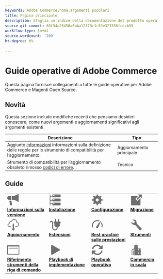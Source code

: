 ```yaml
---
keywords: Adobe Commerce;home;argomenti popolari
title: Pagina principale
description: Sfoglia un indice della documentazione del prodotto operativo Adobe Commerce.
source-git-commit: 60f54a25450a0bba12373c1c53e327358fcdcb35
workflow-type: tm+mt
source-wordcount: '209'
ht-degree: 0%

---
```



# Guide operative di Adobe Commerce

Questa pagina fornisce collegamenti a tutte le guide operative per Adobe Commerce e Magenti Open Source.

## Novità

Questa sezione include modifiche recenti che pensiamo desideri conoscere, come nuovi argomenti e aggiornamenti significativi agli argomenti esistenti.

| Descrizione | Tipo |
|------------------------------------------------------------------------------------------------------------------------------------|--------------|
| Aggiunto [informazioni](upgrade/upgrade-compatibility-tool/overview.md) informazioni sulla definizione delle regole per lo strumento di compatibilità per l’aggiornamento. | Aggiornamento principale |
| Strumento di compatibilità per l’aggiornamento obsoleto rimosso [codici di errore](upgrade/upgrade-compatibility-tool/error-messages.md). | Tecnico |

## Guide

<table>
<tr>
  <td valign="top">
    <a href="https://devdocs.magento.com/guides/v2.4/release-notes/bk-release-notes.html">
      <img alt="Informazioni sulla versione" src="assets/icons/promote.svg" width="40" height="40"/>
    </a>
    <div>
      <a href="https://devdocs.magento.com/guides/v2.4/release-notes/bk-release-notes.html"><strong>Informazioni sulla versione</strong></a>
    </div>
  </td>
  <td valign="top">
    <a href="https://devdocs.magento.com/guides/v2.4/install-gde/install-flow-diagram.html">
      <img alt="Installazione" src="assets/icons/servers.svg" width="40" height="40"/>
    </a>
    <div>
      <a href="https://devdocs.magento.com/guides/v2.4/install-gde/install-flow-diagram.html"><strong>Installazione</strong></a>
    </div>
  </td>
  <td valign="top">
    <a href="https://devdocs.magento.com/guides/v2.4/config-guide/bk-config-guide.html">
      <img alt="Configurazione" src="assets/icons/settings.svg" width="40" height="40"/>
    </a>
    <div>
      <a href="https://devdocs.magento.com/guides/v2.4/config-guide/bk-config-guide.html"><strong>Configurazione</strong></a>
    </div>
  </td>
  <td valign="top">
    <a href="https://devdocs.magento.com/guides/v2.4/migration/bk-migration-guide.html">
      <img alt="Migrazione" src="assets/icons/move-to.svg" width="40" height="40"/>
    </a>
    <div>
      <a href="https://devdocs.magento.com/guides/v2.4/migration/bk-migration-guide.html"><strong>Migrazione</strong></a>
    </div>
  </td>
</tr>
<tr>
  <td valign="top">
    <a href="upgrade/overview.md">
      <img alt="Aggiornamento" src="assets/icons/download-cloud.svg" width="40" height="40"/>
    </a>
    <div>
      <a href="upgrade/overview.md"><strong>Aggiornamento</strong></a>
    </div>
  </td>
  <td valign="top">
    <a href="https://devdocs.magento.com/extensions/">
       <img alt="Estensioni" src="assets/icons/extension.svg" width="40" height="40"/>
    </a>
    <div>
      <a href="https://devdocs.magento.com/extensions/"><strong>Estensioni</strong></a>
    </div>
  </td>
  <td valign="top">
    <a href="https://devdocs.magento.com/guides/v2.4/performance-best-practices/introduction.html">
       <img alt="Prestazioni" src="assets/icons/gauge.svg" width="40" height="40"/>
    </a>
    <div>
      <a href="https://devdocs.magento.com/guides/v2.4/performance-best-practices/introduction.html"><strong>Best practice sulle prestazioni</strong></a>
    </div>
  </td>
  <td valign="top">
    <a href="https://devdocs.magento.com/quality-patches/tool.html">
       <img alt="Strumenti" src="assets/icons/wrench.svg" width="40" height="40"/>
    </a>
    <div>
      <a href="https://devdocs.magento.com/quality-patches/tool.html"><strong>Strumenti</strong></a>
    </div>
  </td>
</tr>
<tr>
  <td valign="top">
    <a href="https://devdocs.magento.com/guides/v2.4/reference/cli/magento.html">
       <img alt="Riferimento per gli strumenti della riga di comando" src="assets/icons/page-rule.svg" width="40" height="40"/>
    </a>
    <div>
      <a href="https://devdocs.magento.com/guides/v2.4/reference/cli/magento.html"><strong>Riferimento strumenti della riga di comando</strong></a>
    </div>
  </td>
  <td valign="top">
    <a href="implementation-playbook/overview.md">
      <img alt="Implementazione" src="assets/icons/play.svg" width="40" height="40"/>
    </a>
    <div>
      <a href="implementation-playbook/overview.md"><strong>Playbook di implementazione</strong></a>
    </div>
  </td>
  <td valign="top">
    <a href="operational-playbook/overview.md">
       <img alt="Operazioni" src="assets/icons/refresh.svg" width="40" height="40"/>
    </a>
    <div>
      <a href="operational-playbook/overview.md"><strong>Playbook operativo</strong></a>
    </div>
  </td>
  <td valign="top">
    <a href="operational-playbook/overview.md">
       <img alt="Enterprise" src="assets/icons/enterprise.svg" width="40" height="40"/>
    </a>
    <div>
      <a href="operational-playbook/overview.md"><strong>Commercio in scala</strong></a>
    </div>
  </td>
</tr>
</table>
